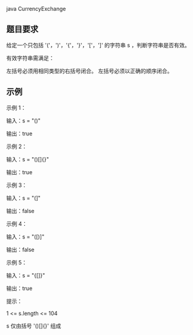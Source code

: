 java
CurrencyExchange

##  题目要求
给定一个只包括 '('，')'，'{'，'}'，'['，']' 的字符串 s ，判断字符串是否有效。

有效字符串需满足：

左括号必须用相同类型的右括号闭合。
左括号必须以正确的顺序闭合。


##  示例
示例 1：

输入：s = "()"

输出：true

示例 2：


输入：s = "()[]{}"

输出：true

示例 3：


输入：s = "(]"

输出：false

示例 4：

输入：s = "([)]"

输出：false

示例 5：

输入：s = "{[]}"

输出：true


提示：

1 <= s.length <= 104

s 仅由括号 '()[]{}' 组成

